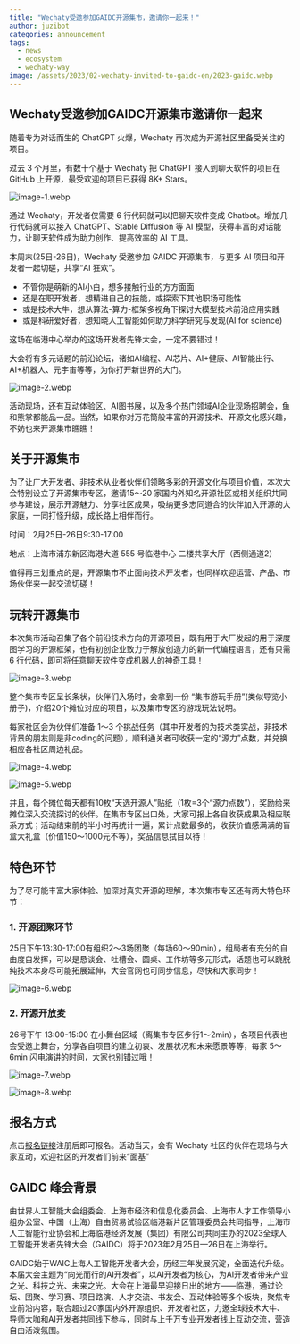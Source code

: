 ```yaml
---
title: "Wechaty受邀参加GAIDC开源集市，邀请你一起来！"
author: juzibot
categories: announcement
tags:
  - news
  - ecosystem
  - wechaty-way
image: /assets/2023/02-wechaty-invited-to-gaidc-en/2023-gaidc.webp
---
```


## Wechaty受邀参加GAIDC开源集市邀请你一起来

随着专为对话而生的 ChatGPT 火爆，Wechaty 再次成为开源社区里备受关注的项目。

过去 3 个月里，有数十个基于 Wechaty 把 ChatGPT 接入到聊天软件的项目在 GitHub 上开源，最受欢迎的项目已获得 8K+ Stars。

![image-1.webp](/assets/2023/02-wechaty-invited-to-gaidc-en/image-1.webp)

通过 Wechaty，开发者仅需要 6 行代码就可以把聊天软件变成 Chatbot。增加几行代码就可以接入 ChatGPT、Stable Diffusion 等 AI 模型，获得丰富的对话能力，让聊天软件成为助力创作、提高效率的 AI 工具。

本周末(25日-26日)，Wechaty 受邀参加 GAIDC 开源集市，与更多 AI 项目和开发者一起切磋，共享“AI 狂欢”。

- 不管你是萌新的AI小白，想多接触行业的方方面面
- 还是在职开发者，想精进自己的技能，或探索下其他职场可能性
- 或是技术大牛，想从算法-算力-框架多视角下探讨大模型技术前沿应用实践
- 或是科研爱好者，想知晓人工智能如何助力科学研究与发现(AI for science)

这场在临港中心举办的这场开发者先锋大会，一定不要错过！

大会将有多元话题的前沿论坛，诸如AI编程、AI芯片、AI+健康、AI智能出行、AI+机器人、元宇宙等等，为你打开新世界的大门。

![image-2.webp](/assets/2023/02-wechaty-invited-to-gaidc-en/image-2.webp)

活动现场，还有互动体验区、AI图书展，以及多个热门领域AI企业现场招聘会，鱼和熊掌都能品一品。当然，如果你对万花筒般丰富的开源技术、开源文化感兴趣，不妨也来开源集市瞧瞧！

## 关于开源集市

为了让广大开发者、非技术从业者伙伴们领略多彩的开源文化与项目价值，本次大会特别设立了开源集市专区，邀请15～20 家国内外知名开源社区或相关组织共同参与建设，展示开源魅力、分享社区成果，吸纳更多志同道合的伙伴加入开源的大家庭，一同打怪升级，成长路上相伴而行。

时间：2月25日-26日9:30-17:00

地点：上海市浦东新区海港大道 555 号临港中心 二楼共享大厅（西侧通道2）

值得再三划重点的是，开源集市不止面向技术开发者，也同样欢迎运营、产品、市场伙伴来一起交流切磋！

## 玩转开源集市

本次集市活动召集了各个前沿技术方向的开源项目，既有用于大厂发起的用于深度图学习的开源框架，也有初创企业致力于解放创造力的新一代编程语言，还有只需 6 行代码，即可将任意聊天软件变成机器人的神奇工具！

![image-3.webp](/assets/2023/02-wechaty-invited-to-gaidc-en/image-3.webp)

整个集市专区呈长条状，伙伴们入场时，会拿到一份 “集市游玩手册”(类似导览小册子)，介绍20个摊位对应的项目，以及集市专区的游戏玩法说明。

每家社区会为伙伴们准备 1～3 个挑战任务（其中开发者的为技术类实战，非技术背景的朋友则是非coding的问题），顺利通关者可收获一定的“源力”点数，并兑换相应各社区周边礼品。

![image-4.webp](/assets/2023/02-wechaty-invited-to-gaidc-en/image-4.webp)

![image-5.webp](/assets/2023/02-wechaty-invited-to-gaidc-en/image-5.webp)

并且，每个摊位每天都有10枚“天选开源人”贴纸（1枚=3个“源力点数”），奖励给来摊位深入交流探讨的伙伴。在集市专区出口处，大家可报上各自收获成果及相应联系方式；活动结束前的半小时再统计一遍，累计点数最多的，收获价值感满满的盲盒大礼盒（价值150～1000元不等），奖品信息拭目以待！

## 特色环节

为了尽可能丰富大家体验、加深对真实开源的理解，本次集市专区还有两大特色环节：

### 1. 开源团聚环节

25日下午13:30-17:00有组织2～3场团聚（每场60～90min），组局者有充分的自由度自发挥，可以是恳谈会、吐槽会、圆桌、工作坊等多元形式，话题也可以跳脱纯技术本身尽可能拓展延伸，大会官网也可同步信息，尽快和大家同步！

![image-6.webp](/assets/2023/02-wechaty-invited-to-gaidc-en/image-6.webp)

### 2. 开源开放麦

26号下午 13:00-15:00 在小舞台区域（离集市专区步行1～2min），各项目代表也会受邀上舞台，分享各自项目的建立初衷、发展状况和未来愿景等等，每家 5～6min 闪电演讲的时间，大家也别错过哦！

![image-7.webp](/assets/2023/02-wechaty-invited-to-gaidc-en/image-7.webp)

![image-8.webp](/assets/2023/02-wechaty-invited-to-gaidc-en/image-8.webp)

## 报名方式

点击[报名链接](https://www.globalaidc.com/event/zh/pc/e80e0000-06d7-0e04-797b-08daf2220682/apply?attendeeTypeId=e80e0000-06d7-0e04-4a0c-08daf229e183&groupOrganizationCode=YYW260)注册后即可报名。活动当天，会有 Wechaty 社区的伙伴在现场与大家互动，欢迎社区的开发者们前来“面基”

## GAIDC 峰会背景

由世界人工智能大会组委会、上海市经济和信息化委员会、上海市人才工作领导小组办公室、中国（上海）自由贸易试验区临港新片区管理委员会共同指导，上海市人工智能行业协会和上海临港经济发展（集团）有限公司共同主办的2023全球人工智能开发者先锋大会（GAIDC）将于2023年2月25日—26日在上海举行。

GAIDC始于WAIC上海人工智能开发者大会，历经三年发展沉淀，全面迭代升级。本届大会主题为“向光而行的AI开发者”，以AI开发者为核心，为AI开发者带来产业之光、科技之光、未来之光。大会在上海最早迎接日出的地方——临港，通过论坛、团聚、学习赛、项目路演、人才交流、书友会、互动体验等多个板块，聚焦专业前沿内容，联合超过20家国内外开源组织、开发者社区，力邀全球技术大牛、导师大咖和AI开发者共同线下参与，同时与上千万专业开发者线上互动交流，营造自由活泼氛围。
